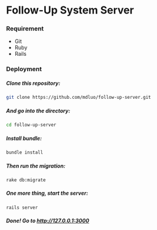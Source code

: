 Follow-Up System Server
=====


### Requirement
- Git
- Ruby
- Rails


### Deployment

##### Clone this repository:
```bash
git clone https://github.com/mdluo/follow-up-server.git
```

##### And go into the directory:
```bash
cd follow-up-server
```

##### Install bundle:
```bash
bundle install
```

##### Then run the migration:
```bash
rake db:migrate
```

##### One more thing, start the server:
```bash
rails server
```

##### Done! Go to http://127.0.0.1:3000
